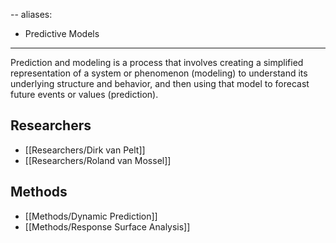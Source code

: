 --
aliases:
  - Predictive Models
---
Prediction and modeling is a process that involves creating a simplified representation of a system or phenomenon (modeling) to understand its underlying structure and behavior, and then using that model to forecast future events or values (prediction).
## Researchers

  - [[Researchers/Dirk van Pelt]]
  - [[Researchers/Roland van Mossel]]
 
## Methods

  - [[Methods/Dynamic Prediction]]
  - [[Methods/Response Surface Analysis]]
